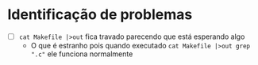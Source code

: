 # Identificação de problemas

- [ ] `cat Makefile |>out` fica travado parecendo que está esperando algo 
	- O que é estranho pois quando executado `cat Makefile |>out grep ".c"` ele funciona normalmente